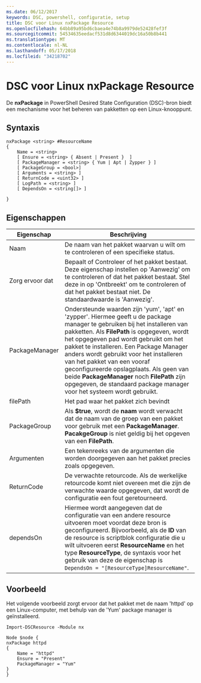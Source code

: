 ```yaml
---
ms.date: 06/12/2017
keywords: DSC, powershell, configuratie, setup
title: DSC voor Linux nxPackage Resource
ms.openlocfilehash: 64bb89a95bd6cbaea4e74b8a9979de52428fef3f
ms.sourcegitcommit: 54534635eedacf531d8d6344019dc16a50b8b441
ms.translationtype: MT
ms.contentlocale: nl-NL
ms.lasthandoff: 05/17/2018
ms.locfileid: "34218702"
---
```

# <a name="dsc-for-linux-nxpackage-resource"></a>DSC voor Linux nxPackage Resource

De **nxPackage** in PowerShell Desired State Configuration (DSC)-bron biedt een mechanisme voor het beheren van pakketten op een Linux-knooppunt.

## <a name="syntax"></a>Syntaxis

```
nxPackage <string> #ResourceName
{
    Name = <string>
    [ Ensure = <string> { Absent | Present }  ]
    [ PackageManager = <string> { Yum | Apt | Zypper } ]
    [ PackageGroup = <bool>]
    [ Arguments = <string> ]
    [ ReturnCode = <uint32> ]
    [ LogPath = <string> ]
    [ DependsOn = <string[]> ]

}
```

## <a name="properties"></a>Eigenschappen

|  Eigenschap |  Beschrijving |
|---|---|
| Naam| De naam van het pakket waarvan u wilt om te controleren of een specifieke status.|
| Zorg ervoor dat| Bepaalt of Controleer of het pakket bestaat. Deze eigenschap instellen op 'Aanwezig' om te controleren of dat het pakket bestaat. Stel deze in op 'Ontbreekt' om te controleren of dat het pakket bestaat niet. De standaardwaarde is 'Aanwezig'.|
| PackageManager| Ondersteunde waarden zijn 'yum', 'apt' en 'zypper'. Hiermee geeft u de package manager te gebruiken bij het installeren van pakketten. Als **FilePath** is opgegeven, wordt het opgegeven pad wordt gebruikt om het pakket te installeren. Een Package Manager anders wordt gebruikt voor het installeren van het pakket van een vooraf geconfigureerde opslagplaats. Als geen van beide **PackageManager** noch **FilePath** zijn opgegeven, de standaard package manager voor het systeem wordt gebruikt.|
| filePath| Het pad waar het pakket zich bevindt|
| PackageGroup| Als **$true**, wordt de **naam** wordt verwacht dat de naam van de groep van een pakket voor gebruik met een **PackageManager**. **PacakgeGroup** is niet geldig bij het opgeven van een **FilePath**.|
| Argumenten| Een tekenreeks van de argumenten die worden doorgegeven aan het pakket precies zoals opgegeven.|
| ReturnCode| De verwachte retourcode. Als de werkelijke retourcode komt niet overeen met die zijn de verwachte waarde opgegeven, dat wordt de configuratie een fout geretourneerd.|
| dependsOn | Hiermee wordt aangegeven dat de configuratie van een andere resource uitvoeren moet voordat deze bron is geconfigureerd. Bijvoorbeeld, als de **ID** van de resource is scriptblok configuratie die u wilt uitvoeren eerst **ResourceName** en het type **ResourceType**, de syntaxis voor het gebruik van deze de eigenschap is `DependsOn = "[ResourceType]ResourceName"`.|

## <a name="example"></a>Voorbeeld

Het volgende voorbeeld zorgt ervoor dat het pakket met de naam 'httpd' op een Linux-computer, met behulp van de 'Yum' package manager is geïnstalleerd.

```
Import-DSCResource -Module nx

Node $node {
nxPackage httpd
{
    Name = "httpd"
    Ensure = "Present"
    PackageManager = "Yum"
}
}
```